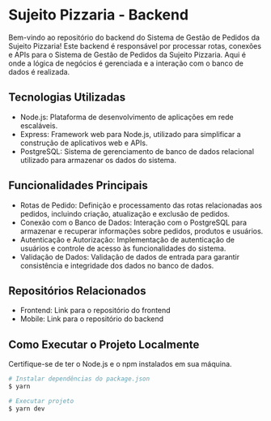 # Sujeito Pizzaria -  Backend

Bem-vindo ao repositório do backend do Sistema de Gestão de Pedidos da Sujeito Pizzaria!
Este backend é responsável por processar rotas, conexões e APIs para o Sistema de Gestão de Pedidos da Sujeito Pizzaria. Aqui é onde a lógica de negócios é gerenciada e a interação com o banco de dados é realizada.

## Tecnologias Utilizadas

* Node.js: Plataforma de desenvolvimento de aplicações em rede escaláveis.
* Express: Framework web para Node.js, utilizado para simplificar a construção de aplicativos web e APIs.
* PostgreSQL: Sistema de gerenciamento de banco de dados relacional utilizado para armazenar os dados do sistema.

## Funcionalidades Principais

* Rotas de Pedido: Definição e processamento das rotas relacionadas aos pedidos, incluindo criação, atualização e exclusão de pedidos.
* Conexão com o Banco de Dados: Interação com o PostgreSQL para armazenar e recuperar informações sobre pedidos, produtos e usuários.
* Autenticação e Autorização: Implementação de autenticação de usuários e controle de acesso às funcionalidades do sistema.
* Validação de Dados: Validação de dados de entrada para garantir consistência e integridade dos dados no banco de dados.

## Repositórios Relacionados

* Frontend: Link para o repositório do frontend
* Mobile: Link para o repositório do backend

## Como Executar o Projeto Localmente

Certifique-se de ter o Node.js e o npm instalados em sua máquina.

```bash
# Instalar dependências do package.json
$ yarn 

# Executar projeto
$ yarn dev


